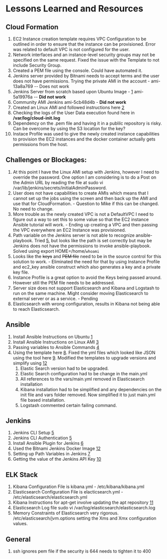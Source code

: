 # Lessons Learned and Resources

## Cloud Formation
1. EC2 Instance creation template requires VPC Configuration to be outlined in order to ensure that the instance can be provisioned. 
Error was related to default VPC is not configured for the user.
2. Network interfaces and an instance-level security groups may not be specified on the same request. Fixed the issue with the Template to not include Security Group. 
3. Created a PEM file using the console. Could have automated it.
4. Jenkins server provided by Bitnami needs to accept terms and the user does not have permissions. Trying the private AMI in the account - ami-13a8a769 -- Does not work
5. Jenkins Server from scratch based upon Ubuntu Image - [1] ami-5a19976a -- <b>Did not work</b>
6. Community AMI Jenkins ami-5cb48d4b - <b>Did not work</b>
7. Created an Linux AMI and followed instructions here [2]
8. Checking the logs of the User Data execution found here in <b> /var/log/cloud-init.log </b>
9. Dependency on the .pem file and having it in a publilc repository is risky. Can be overcome by using the S3 location for the key?
10. Instace Profile was used to give the newly created instance capabilities to provision the EC2 instances and the docker container actually gets permissions from the host.

## Challenges or Blockages:
1. At this point I have the Linux AMI setup with Jenkins, however I need to override the password. One option I am considering is to do a Post on the Admin URL by reading the file at sudo vi /var/lib/jenkins/secrets/initialAdminPassword.
2. User does not have capabilities to create AMIs which means that I cannot set up the jobs using the screen and then back up the AMI and use that for CloudFormation. - Question to Mike if this can be changed. No need to change.
3. More trouble as the newly created VPC is not a DefaultVPC I need to figure out a way to set this to some value so that the EC2 instance Ansible tutorial will work. - Ending up creating a VPC and then passing the VPC everywhere an EC2 Instance was provisioned.
4. Path variable on the Jenkins server is not able to recognize ansible-playbook. Tried [5], but looks like the path is set correctly but may be Jenkins does not have the permissions to invoke ansible-playbook. Solved using export HOME=/home/`whoami`
5. Looks like the <s>keys</s> and <s>PEM file</s> need to be in the source control for this solution to work. - Eliminated the need for that by using Instance Profile and ec2_key ansible construct which also generates a key and a private key file.
6. Instance Profile is a great option to avoid the Keys being passed around. However still the PEM file needs to be addressed.
7. Server size does not support Elasticsearch and Kibana and Logstash to run on the same machine. Might consider moving Elasticsearch to external server or as a service. - Pending
8. Elasticsearch with wrong configuration, results in Kibana not being able to reach Elasticsearch.

## Ansible
1. Install Ansible Instructions on Ubuntu [1]
2. Install Ansible Instructions on Linux AMI [3]
3. Passing variables to Ansible Commands [4]
4. Using the template here [8]. Fixed the yml files which looked like JSON using the tool here [9]. Modified the templates to upgrade versions and simplify using [12] 
    1. Elastic Search version had to be upgraded.
    2. Elastic Search configuration had to be change in the main.yml
    3. All references to the vars/main.yml removed in Elasticsearch installation
    4. Kibana installation had to be simplified and any dependencies on the init file and vars folder removed. Now simplified it to just main.yml file based installation.
    5. Logstash commented certain failing command.

## Jenkins
1. Jenkins CLI Setup [5]
2. Jenkins CLI Authentication [5]
3. Install Ansible Plugin for Jenkins [6]
4. Used the Bitnami Jenkins Docker Image [12]
5. Setting up Path Variables in Jenkins [7]
6. Getting the value of the Jenkins API Key [10]

## ELK Stack
1. Kibana Configuration File is kibana.yml - /etc/kibana/kibana.yml
2. Elasticsearch Configuration File is elacticsearch.yml - /etc/elasticsearch/elasticsearch.yml
3. Kibana Instructions for apt-get involve updating the apt repository [11]
4. Elasticsearch Log file sudo vi /var/log/elasticsearch/elasticsearch.log
5. Memory Constraints of Elasticsearch very rigorous. /etc/elasticsearch/jvm.options setting the Xms and Xmx configuration values.

## General
1. ssh ignores pem file if the security is 644 needs to tighten it to 400

[1]: https://gist.github.com/afternoon/3837048
[2]: https://www.codeengine.com/articles/install-jenkins-on-amazon-linux/
[3]: https://cloudacademy.com/blog/get-started-with-ansible-on-the-cloud/
[4]: https://stackoverflow.com/questions/30662069/how-can-i-pass-variable-to-ansible-playbook-in-the-command-line
[5]: https://isignal.github.io/notes/jenkins-cli.html
[6]: https://wiki.jenkins.io/display/JENKINS/Ansible+Plugin
[7]: https://stackoverflow.com/questions/36473479/how-to-set-the-path-environment-variable-in-jenkins-configuration-on-windows/36502958
[8]: https://github.com/inonit/ansible-elk
[9]: https://www.json2yaml.com/
[10]: https://stackoverflow.com/questions/11523809/how-can-i-extract-a-tags-attribute-value-from-an-html-file
[11]: https://www.elastic.co/guide/en/kibana/current/deb.html
[12]: https://github.com/sadsfae/ansible-elk
[13]: https://github.com/bitnami/bitnami-docker-jenkins
